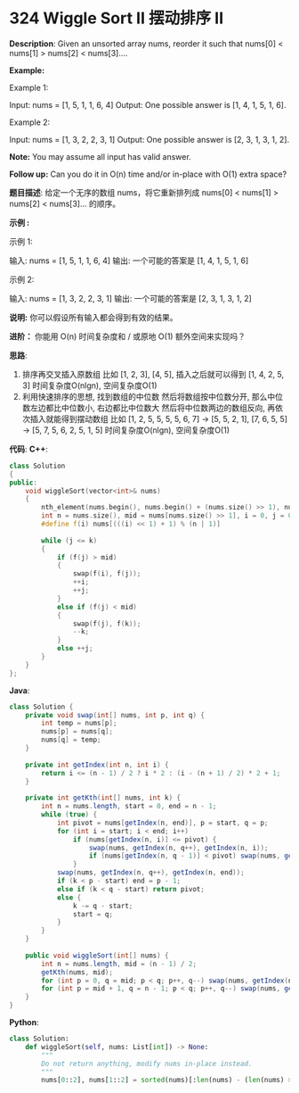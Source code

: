 # 324 Wiggle Sort II 摆动排序 II

__Description__:
Given an unsorted array nums, reorder it such that nums[0] < nums[1] > nums[2] < nums[3]....

__Example:__

Example 1:

Input: nums = [1, 5, 1, 1, 6, 4]
Output: One possible answer is [1, 4, 1, 5, 1, 6].

Example 2:

Input: nums = [1, 3, 2, 2, 3, 1]
Output: One possible answer is [2, 3, 1, 3, 1, 2].

__Note:__
You may assume all input has valid answer.

__Follow up:__
Can you do it in O(n) time and/or in-place with O(1) extra space?

__题目描述__:
给定一个无序的数组 nums，将它重新排列成 nums[0] < nums[1] > nums[2] < nums[3]... 的顺序。

__示例 :__

示例 1:

输入: nums = [1, 5, 1, 1, 6, 4]
输出: 一个可能的答案是 [1, 4, 1, 5, 1, 6]

示例 2:

输入: nums = [1, 3, 2, 2, 3, 1]
输出: 一个可能的答案是 [2, 3, 1, 3, 1, 2]

__说明:__
你可以假设所有输入都会得到有效的结果。

__进阶：__
你能用 O(n) 时间复杂度和 / 或原地 O(1) 额外空间来实现吗？

__思路__:

1. 排序再交叉插入原数组
比如 [1, 2, 3], [4, 5], 插入之后就可以得到 [1, 4, 2, 5, 3]
时间复杂度O(nlgn), 空间复杂度O(1)
2. 利用快速排序的思想, 找到数组的中位数
然后将数组按中位数分开, 那么中位数左边都比中位数小, 右边都比中位数大
然后将中位数两边的数组反向, 再依次插入就能得到摆动数组
比如 [1, 2, 5, 5, 5, 5, 6, 7] -> [5, 5, 2, 1], [7, 6, 5, 5] -> [5, 7, 5, 6, 2, 5, 1, 5]
时间复杂度O(nlgn), 空间复杂度O(1)

__代码__:
__C++__:

```C++
class Solution 
{
public:
    void wiggleSort(vector<int>& nums) 
    {
        nth_element(nums.begin(), nums.begin() + (nums.size() >> 1), nums.end());
        int n = nums.size(), mid = nums[nums.size() >> 1], i = 0, j = 0, k = nums.size() - 1;
        #define f(i) nums[(((i) << 1) + 1) % (n | 1)]
        
        while (j <= k) 
        {
            if (f(j) > mid) 
            {
                swap(f(i), f(j));
                ++i;
                ++j;
            } 
            else if (f(j) < mid) 
            {
                swap(f(j), f(k));
                --k;
            } 
            else ++j;
        }
    }
};
```

__Java__:

```Java
class Solution {
    private void swap(int[] nums, int p, int q) {
        int temp = nums[p];
        nums[p] = nums[q];
        nums[q] = temp;
    }
    
    private int getIndex(int n, int i) {
        return i <= (n - 1) / 2 ? i * 2 : (i - (n + 1) / 2) * 2 + 1;
    }
    
    private int getKth(int[] nums, int k) {
        int n = nums.length, start = 0, end = n - 1;
        while (true) {
            int pivot = nums[getIndex(n, end)], p = start, q = p;
            for (int i = start; i < end; i++)
                if (nums[getIndex(n, i)] <= pivot) {
                    swap(nums, getIndex(n, q++), getIndex(n, i));
                    if (nums[getIndex(n, q - 1)] < pivot) swap(nums, getIndex(n, p++), getIndex(n, q - 1));
                }
            swap(nums, getIndex(n, q++), getIndex(n, end));
            if (k < p - start) end = p - 1;
            else if (k < q - start) return pivot;
            else {
                k -= q - start;
                start = q;
            }
        }
    }
    
    public void wiggleSort(int[] nums) {
        int n = nums.length, mid = (n - 1) / 2;
        getKth(nums, mid);
        for (int p = 0, q = mid; p < q; p++, q--) swap(nums, getIndex(n, p), getIndex(n, q));
        for (int p = mid + 1, q = n - 1; p < q; p++, q--) swap(nums, getIndex(n, p), getIndex(n, q));
    }
}
```

__Python__:

```Python
class Solution:
    def wiggleSort(self, nums: List[int]) -> None:
        """
        Do not return anything, modify nums in-place instead.
        """
        nums[0::2], nums[1::2] = sorted(nums)[:len(nums) - (len(nums) >> 1)][::-1], sorted(nums)[len(nums) - (len(nums) >> 1):][::-1]
```
